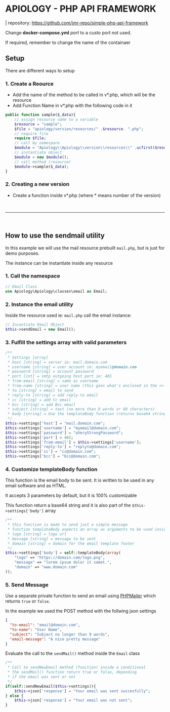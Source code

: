 # APIOLOGY - PHP API FRAMEWORK

| repository: https://github.com/jmr-repo/simple-php-api-framework

Change **docker-compose.yml** _port_ to a custo port not used.

If required, remember to change the name of the containaer

## Setup

There are different ways to setup

### 1. Create a Reource

- Add the name of the method to be called in v\*.php, which will be the resource
- Add Function Name in v\*.php with the following code in it

```php
public function sample($_data){
    // assign resource name to a variable
    $resource = "sample";
    $file = "apiology/version/resources/" .$resource. ".php";
    // require file
    require $file;
    // call by namespace
    $module = "Apiology\\Apiology\\version\\resources\\" .ucfirst($resource). "";
    // instantiate object
    $module = new $module();
    // call method (resource)
    $module->sample($_data);
}

```

### 2. Creating a new version

- Create a function inside v*.php (where * means number of the version)

&nbsp;

---

&nbsp;

## How to use the sendmail utility

In this example we will use the mail resource prebuilt `mail.php`, but is just for demo purposes.

The instance can be instantiate inside any resource

### 1. Call the namespace

```php
// Email Class
use Apiology\Apiology\classes\email as Email;
```

### 2. Instance the email utility

Inside the resource used ie: `mail.php` call the email instance:

```php
// Insantiate Email Object
$this->sendEmail = new Email();
```

### 3. Fulfill the settings array with valid parameters

```php
/**
 * Settings [array]
 * host [string] = server ie: mail.domain.com
 * username [string] = user account ie: myemail@domain.com
 * password [string] = account password
 * port [int] = smtp outgoing host port ie: 465
 * from-email [string] = same as username
 * from-name [string] = user name (this goes what's enclosed in the <> tags) ie: John Doe
 * to [string] = email to send
 * reply-to [string] = add reply-to email
 * cc [string] = add Cc email
 * bcc [string] = add Bcc email
 * subject [string] = text (no more than 9 words or 60 characters)
 * body [string] = Use the templateBody function (returns base64 string)
 */
$this->settings['host'] = "mail.domain.com";
$this->settings['username'] = "myemail@domain.com";
$this->settings['password'] = "aVeryStrongPassword";
$this->settings['port'] = 465;
$this->settings['from-email'] = $this->settings['username'];
$this->settings['reply-to'] = "replyto@domain.com";
$this->settings['cc'] = "cc@domain.com";
$this->settings['bcc'] = "bcc@domain.com";
```

### 4. Customize templateBody function

This function is the email body to be sent. It is written to be used in any email software and as HTML.

It accepts 3 parameters by default, but it is 100% customizable

This function return a base64 string and it is also part of the `$this->settings['body']` array

```php
/**
 * this function is made to send just a simple message
 * function templateBody expects an array as arguments to be used inside the template
 * logo [string] = logo url
 * message [string] = message to be sent
 * domain [string] = domain for the email template footer
 */
$this->settings['body'] = self::templateBody(array(
    "logo" => "https://domain.com/logo.png",
    "message" => "lorem ipsum dolor it samet.",
    "domain" => "www.domain.com"
));
```

### 5. Send Message

Use a separate private function to send an email using [PHPMailer](https://www.google.com/url?sa=t&rct=j&q=&esrc=s&source=web&cd=&cad=rja&uact=8&ved=2ahUKEwjd3c-L4q78AhVBJrkGHd7lDyMQFnoECA0QAQ&url=https%3A%2F%2Fgithub.com%2FPHPMailer%2FPHPMailer&usg=AOvVaw3uU1KjcPnp3XeJLvX06U0g) which returns `true` or `false`.

In the example we used the POST method with the follwing json settings

```json
{
  "to-email": "email@domain.com",
  "to-name": "User Name",
  "subject": "Subject no longer than 9 words",
  "email-message": "A nice pretty message"
}
```

Evaluate the call to the `sendMail()` method inside the `Email` class

```php
/**
 * Call te sendNewEmail method (function) inside a conditional
 * the sendMail() function return true or false, depending
 * if the email was sent or not
 */
if(self::sendNewEmail($this->settings)){
    $this->json['response'] = "Your email was sent succesfully";
} else {
    $this->json['response'] = "Your email was not sent";
}
```
